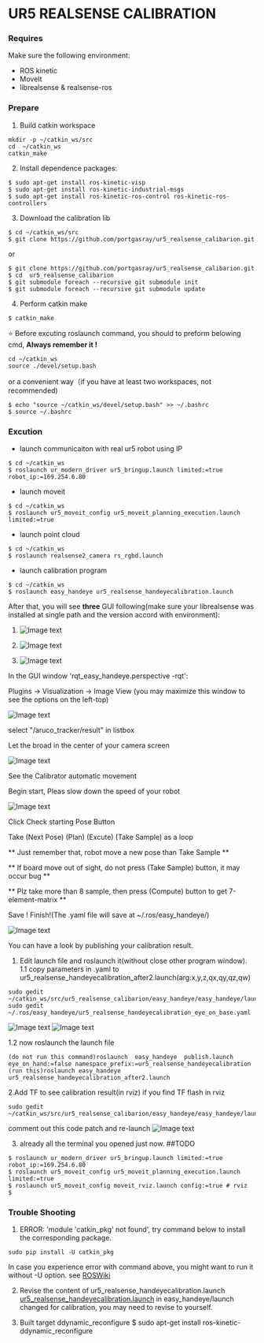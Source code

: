 # UR5 REALSENSE CALIBRATION


### Requires

Make sure the following environment:

* ROS kinetic
* MoveIt 
* librealsense & realsense-ros

### Prepare
1. Build catkin workspace

```
mkdir -p ~/catkin_ws/src
cd  ~/catkin_ws
catkin_make
```

2. Install dependence packages:

```
$ sudo apt-get install ros-kinetic-visp
$ sudo apt-get install ros-kinetic-industrial-msgs
$ sudo apt-get install ros-kinetic-ros-control ros-kinetic-ros-controllers
```


3. Download the calibration lib
```
$ cd ~/catkin_ws/src
$ git clone https://github.com/portgasray/ur5_realsense_calibarion.git
```
or
```
$ git clone https://github.com/portgasray/ur5_realsense_calibarion.git
$ cd  ur5_realsense_calibarion
$ git submodule foreach --recursive git submodule init
$ git submodule foreach --recursive git submodule update
```
4. Perform catkin make
```
$ catkin_make
```

:star: Before excuting roslaunch command, you should to preform belowing cmd, **Always remember it !**

```
cd ~/catkin_ws
source ./devel/setup.bash
```
or a convenient way（if you have at least two workspaces, not recommended)
```
$ echo "source ~/catkin_ws/devel/setup.bash" >> ~/.bashrc
$ source ~/.bashrc
```
### Excution

* launch communicaiton with real ur5 robot using IP
```
$ cd ~/catkin_ws
$ roslaunch ur_modern_driver ur5_bringup.launch limited:=true robot_ip:=169.254.6.80
```

* launch moveit 
```
$ cd ~/catkin_ws
$ roslaunch ur5_moveit_config ur5_moveit_planning_execution.launch limited:=true
```
* launch point cloud
```
$ cd ~/catkin_ws
$ roslaunch realsense2_camera rs_rgbd.launch
```
* launch calibration program
```
$ cd ~/catkin_ws
$ roslaunch easy_handeye ur5_realsense_handeyecalibration.launch
```

After that, you will see **three** GUI following(make sure your librealsense was installed at single path and the version accord with environment):

1. ![Image text](./images/automatic_movement.png)

2. ![Image text](./images/easy_handeye.png)

3. ![Image text](./images/rviz.png)

In the GUI window 'rqt_easy_handeye.perspective -rqt': 

Plugins ->  Visualization -> Image View
(you may maximize this window to see the options on the left-top)

![Image text](./images/rqt_image_viewer.jpg)

select "/aruco_tracker/result" in listbox

Let the  broad in the center of your camera screen

![Image text](./images/center_of_screen.jpg)

See the Calibrator automatic movement 

Begin start, Pleas slow down the speed of your robot

![Image text](./images/automatic_movement.png)

Click Check starting Pose Button

Take (Next Pose) (Plan) (Excute) (Take Sample) as a loop

** Just remember that, robot move a new pose than Take  Sample **

** If board move out of sight, do not press (Take Sample) button, it may occur bug **

** Plz take more than 8 sample, then press (Compute) button to get 7-element-matrix **

 Save ! Finish!(The .yaml file will save at ~/.ros/easy_handeye/)

![Image text](./images/loop.png)

You can have a look by publishing your calibration result.

1. Edit launch file and roslaunch it(without close other program window).
 1.1 copy parameters in .yaml to ur5_realsense_handeyecalibration_after2.launch(arg:x,y,z,qx,qy,qz,qw)
 ```
 sudo gedit ~/catkin_ws/src/ur5_realsense_calibarion/easy_handeye/easy_handeye/launch/ur5_realsense_handeyecalibration_after2.launch
 sudo gedit ~/.ros/easy_handeye/ur5_realsense_handeyecalibration_eye_on_base.yaml
 ```
 ![Image text](./images/copy_matrix_to_launch1.png)
 ![Image text](./images/copy_matrix_to_launch2.png)
 
 1.2 now roslaunch the launch file
```
(do not run this command)roslaunch  easy_handeye  publish.launch eye_on_hand:=false namespace_prefix:=ur5_realsense_handeyecalibration
(run this)roslaunch easy_handeye ur5_realsense_handeyecalibration_after2.launch 
```
2.Add TF to see calibration result(in rviz)
 if you find TF flash in rviz
```
sudo gedit ~/catkin_ws/src/ur5_realsense_calibarion/easy_handeye/easy_handeye/launch/calibrate.launch
```
comment out this code patch and re-launch
![Image text](./images/calibrate_launch_comment_out.png)

3. already all the terminal you opened just now.  ##TODO

```
$ roslaunch ur_modern_driver ur5_bringup.launch limited:=true robot_ip:=169.254.6.80
$ roslaunch ur5_moveit_config ur5_moveit_planning_execution.launch limited:=true
$ roslaunch ur5_moveit_config moveit_rviz.launch config:=true # rviz
$ 
```

### Trouble Shooting

1. ERROR: 'module 'catkin_pkg' not found', try command below to install the corresponding package.
```
sudo pip install -U catkin_pkg
```
In case you experience error with command above, you might want to run it without -U option. see [ROSWiki](http://wiki.ros.org/catkin_pkg)
 
2. Revise the content of ur5_realsense_handeyecalibration.launch
[ur5_realsense_handeyecalibration.launch](https://github.com/portgasray/easy_handeye/blob/5ee30dd50f250452cdc56bfe8f4a7597f9d0b6d6/easy_handeye/launch/ur5_realsense_handeyecalibration.launch) in easy_handeye/launch changed for calibration, you may need to revise to yourself. 

3. Built target ddynamic_reconfigure
$ sudo apt-get install ros-kinetic-ddynamic_reconfigure

